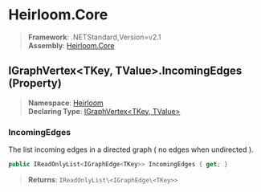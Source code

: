# Heirloom.Core

> **Framework**: .NETStandard,Version=v2.1  
> **Assembly**: [Heirloom.Core][0]

## IGraphVertex\<TKey, TValue>.IncomingEdges (Property)

> **Namespace**: [Heirloom][0]  
> **Declaring Type**: [IGraphVertex\<TKey, TValue>][1]

### IncomingEdges

The list incoming edges in a directed graph ( no edges when undirected ).

```cs
public IReadOnlyList<IGraphEdge<TKey>> IncomingEdges { get; }
```

> **Returns**: `IReadOnlyList\<IGraphEdge\<TKey>>`

[0]: ../../../Heirloom.Core.md
[1]: ../IGraphVertex[TKey,TValue].md
